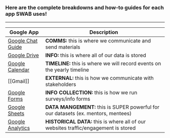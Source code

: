 ### Here are the complete breakdowns and how-to guides for each app SWAB uses!
---

| **Google App**                            | **Description**                                                                     |
| ----------------------------------------- | ----------------------------------------------------------------------------------- |
| [Google Chat Guide](Google%20Chat%20Guide.md)           | **COMMS:** this is where we communicate and send materials                          |
| [Google Drive](Google%20Drive.md)         | **INFO:** this is where all of our data is stored                                   |
| [Google Calendar](Google%20Calendar.md)   | **TIMELINE:** this is where we will record events on the yearly timeline            |
| [[Gmail]]                                 | **EXTERNAL:** this is how we communicate with stakeholders                          |
| [Google Forms](Google%20Forms.md)         | **INFO COLLECTION:** this is how we run surveys/info forms                          |
| [Google Sheets](Google%20Sheets.md)       | **DATA MANGEMENT:** this is SUPER powerful for our datasets (ex. mentors, mentees)  |
| [Google Analytics](Google%20Analytics.md) | **HISTORICAL DATA:** this is where all of our websites traffic/engagement is stored |
